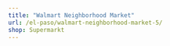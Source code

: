 ```yaml
---
title: "Walmart Neighborhood Market"
url: /el-paso/walmart-neighborhood-market-5/
shop: Supermarkt
---
```

